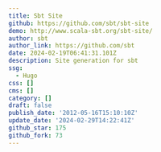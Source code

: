 ```yaml
---
title: Sbt Site
github: https://github.com/sbt/sbt-site
demo: http://www.scala-sbt.org/sbt-site/
author: sbt
author_link: https://github.com/sbt
date: 2024-02-19T06:41:31.101Z
description: Site generation for sbt
ssg:
  - Hugo
css: []
cms: []
category: []
draft: false
publish_date: '2012-05-16T15:10:10Z'
update_date: '2024-02-29T14:22:41Z'
github_star: 175
github_fork: 73
---
```


